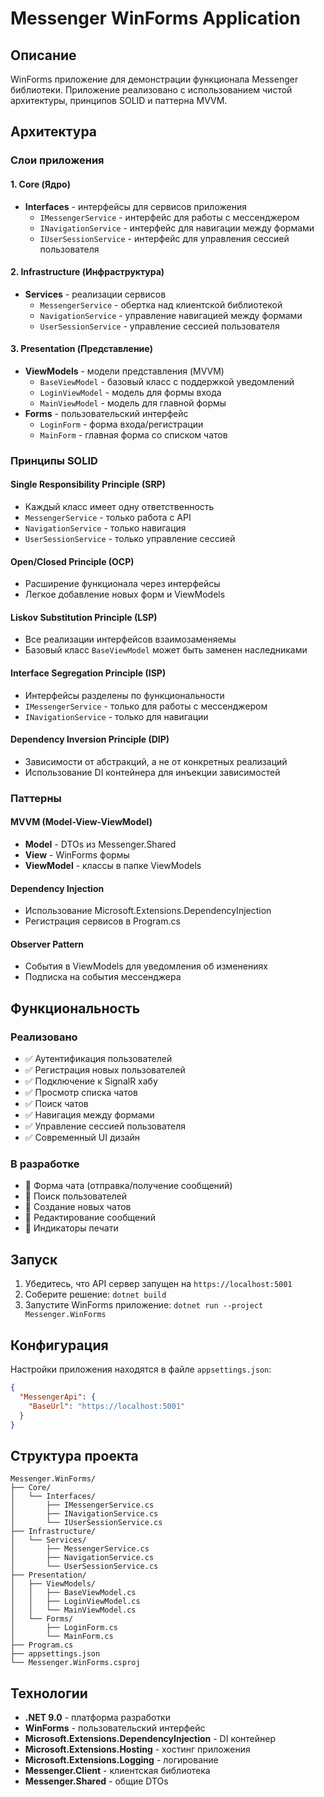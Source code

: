 # Messenger WinForms Application

## Описание

WinForms приложение для демонстрации функционала Messenger библиотеки. Приложение реализовано с использованием чистой архитектуры, принципов SOLID и паттерна MVVM.

## Архитектура

### Слои приложения

#### 1. Core (Ядро)
- **Interfaces** - интерфейсы для сервисов приложения
  - `IMessengerService` - интерфейс для работы с мессенджером
  - `INavigationService` - интерфейс для навигации между формами
  - `IUserSessionService` - интерфейс для управления сессией пользователя

#### 2. Infrastructure (Инфраструктура)
- **Services** - реализации сервисов
  - `MessengerService` - обертка над клиентской библиотекой
  - `NavigationService` - управление навигацией между формами
  - `UserSessionService` - управление сессией пользователя

#### 3. Presentation (Представление)
- **ViewModels** - модели представления (MVVM)
  - `BaseViewModel` - базовый класс с поддержкой уведомлений
  - `LoginViewModel` - модель для формы входа
  - `MainViewModel` - модель для главной формы
- **Forms** - пользовательский интерфейс
  - `LoginForm` - форма входа/регистрации
  - `MainForm` - главная форма со списком чатов

### Принципы SOLID

#### Single Responsibility Principle (SRP)
- Каждый класс имеет одну ответственность
- `MessengerService` - только работа с API
- `NavigationService` - только навигация
- `UserSessionService` - только управление сессией

#### Open/Closed Principle (OCP)
- Расширение функционала через интерфейсы
- Легкое добавление новых форм и ViewModels

#### Liskov Substitution Principle (LSP)
- Все реализации интерфейсов взаимозаменяемы
- Базовый класс `BaseViewModel` может быть заменен наследниками

#### Interface Segregation Principle (ISP)
- Интерфейсы разделены по функциональности
- `IMessengerService` - только для работы с мессенджером
- `INavigationService` - только для навигации

#### Dependency Inversion Principle (DIP)
- Зависимости от абстракций, а не от конкретных реализаций
- Использование DI контейнера для инъекции зависимостей

### Паттерны

#### MVVM (Model-View-ViewModel)
- **Model** - DTOs из Messenger.Shared
- **View** - WinForms формы
- **ViewModel** - классы в папке ViewModels

#### Dependency Injection
- Использование Microsoft.Extensions.DependencyInjection
- Регистрация сервисов в Program.cs

#### Observer Pattern
- События в ViewModels для уведомления об изменениях
- Подписка на события мессенджера

## Функциональность

### Реализовано
- ✅ Аутентификация пользователей
- ✅ Регистрация новых пользователей
- ✅ Подключение к SignalR хабу
- ✅ Просмотр списка чатов
- ✅ Поиск чатов
- ✅ Навигация между формами
- ✅ Управление сессией пользователя
- ✅ Современный UI дизайн

### В разработке
- 🔄 Форма чата (отправка/получение сообщений)
- 🔄 Поиск пользователей
- 🔄 Создание новых чатов
- 🔄 Редактирование сообщений
- 🔄 Индикаторы печати

## Запуск

1. Убедитесь, что API сервер запущен на `https://localhost:5001`
2. Соберите решение: `dotnet build`
3. Запустите WinForms приложение: `dotnet run --project Messenger.WinForms`

## Конфигурация

Настройки приложения находятся в файле `appsettings.json`:
```json
{
  "MessengerApi": {
    "BaseUrl": "https://localhost:5001"
  }
}
```

## Структура проекта

```
Messenger.WinForms/
├── Core/
│   └── Interfaces/
│       ├── IMessengerService.cs
│       ├── INavigationService.cs
│       └── IUserSessionService.cs
├── Infrastructure/
│   └── Services/
│       ├── MessengerService.cs
│       ├── NavigationService.cs
│       └── UserSessionService.cs
├── Presentation/
│   ├── ViewModels/
│   │   ├── BaseViewModel.cs
│   │   ├── LoginViewModel.cs
│   │   └── MainViewModel.cs
│   └── Forms/
│       ├── LoginForm.cs
│       └── MainForm.cs
├── Program.cs
├── appsettings.json
└── Messenger.WinForms.csproj
```

## Технологии

- **.NET 9.0** - платформа разработки
- **WinForms** - пользовательский интерфейс
- **Microsoft.Extensions.DependencyInjection** - DI контейнер
- **Microsoft.Extensions.Hosting** - хостинг приложения
- **Microsoft.Extensions.Logging** - логирование
- **Messenger.Client** - клиентская библиотека
- **Messenger.Shared** - общие DTOs 